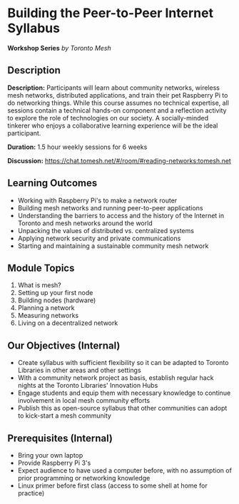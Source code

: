 # Building the Peer-to-Peer Internet Syllabus

**Workshop Series** _by Toronto Mesh_

## Description

**Description:** Participants will learn about community networks, wireless mesh networks, distributed applications, and train their pet Raspberry Pi to do networking things. While this course assumes no technical expertise, all sessions contain a technical hands-on component and a reflection activity to explore the role of technologies on our society. A socially-minded tinkerer who enjoys a collaborative learning experience will be the ideal participant.

**Duration:** 1.5 hour weekly sessions for 6 weeks

**Discussion:** https://chat.tomesh.net/#/room/#reading-networks:tomesh.net

## Learning Outcomes

- Working with Raspberry Pi's to make a network router
- Building mesh networks and running peer-to-peer applications
- Understanding the barriers to access and the history of the Internet in Toronto and mesh networks around the world
- Unpacking the values of distributed vs. centralized systems
- Applying network security and private communications
- Starting and maintaining a sustainable community mesh network

## Module Topics

1. What is mesh?
1. Setting up your first node
1. Building nodes (hardware)
1. Planning a network
1. Measuring networks
1. Living on a decentralized network

## Our Objectives (Internal)

- Create syllabus with sufficient flexibility so it can be adapted to Toronto Libraries in other areas and other settings
- With a community network project as basis, establish regular hack nights at the Toronto Libraries' Innovation Hubs
- Engage students and equip them with necessary knowledge to continue involvement in local mesh community efforts
- Publish this as open-source syllabus that other communities can adopt to kick-start a mesh community

## Prerequisites (Internal)

- Bring your own laptop
- Provide Raspberry Pi 3's
- Expect audience to have used a computer before, with no assumption of prior programming or networking knowledge
- Linux primer before first class (access to some shell at home for practice)
